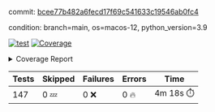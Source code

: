 commit: [bcee77b482a6fecd17f69c541633c19546ab0fc4](https://github.com/rcmdnk/homebrew-file/tree/bcee77b482a6fecd17f69c541633c19546ab0fc4)

condition: branch=main, os=macos-12, python_version=3.9

[![test](https://github.com/rcmdnk/homebrew-file/actions/workflows/test.yml/badge.svg)](https://github.com/rcmdnk/homebrew-file/actions/runs/4289377649)
<a href="https://github.com/rcmdnk/homebrew-file/blob/bcee77b482a6fecd17f69c541633c19546ab0fc4/README.md"><img alt="Coverage" src="https://img.shields.io/badge/Coverage-53%25-orange.svg" /></a><details><summary>Coverage Report </summary><table><tr><th>File</th><th>Stmts</th><th>Miss</th><th>Cover</th><th>Missing</th></tr><tbody><tr><td colspan="5"><b>bin</b></td></tr><tr><td>&nbsp; &nbsp;<a href="https://github.com/rcmdnk/homebrew-file/blob/bcee77b482a6fecd17f69c541633c19546ab0fc4/bin/brew-file">brew-file</a></td><td>1833</td><td>862</td><td>53%</td><td><a href="https://github.com/rcmdnk/homebrew-file/blob/bcee77b482a6fecd17f69c541633c19546ab0fc4/bin/brew-file#L43-L58">43&ndash;58</a>, <a href="https://github.com/rcmdnk/homebrew-file/blob/bcee77b482a6fecd17f69c541633c19546ab0fc4/bin/brew-file#L63-L65">63&ndash;65</a>, <a href="https://github.com/rcmdnk/homebrew-file/blob/bcee77b482a6fecd17f69c541633c19546ab0fc4/bin/brew-file#L153">153</a>, <a href="https://github.com/rcmdnk/homebrew-file/blob/bcee77b482a6fecd17f69c541633c19546ab0fc4/bin/brew-file#L263">263</a>, <a href="https://github.com/rcmdnk/homebrew-file/blob/bcee77b482a6fecd17f69c541633c19546ab0fc4/bin/brew-file#L282">282</a>, <a href="https://github.com/rcmdnk/homebrew-file/blob/bcee77b482a6fecd17f69c541633c19546ab0fc4/bin/brew-file#L288">288</a>, <a href="https://github.com/rcmdnk/homebrew-file/blob/bcee77b482a6fecd17f69c541633c19546ab0fc4/bin/brew-file#L313">313</a>, <a href="https://github.com/rcmdnk/homebrew-file/blob/bcee77b482a6fecd17f69c541633c19546ab0fc4/bin/brew-file#L333">333</a>, <a href="https://github.com/rcmdnk/homebrew-file/blob/bcee77b482a6fecd17f69c541633c19546ab0fc4/bin/brew-file#L336-L339">336&ndash;339</a>, <a href="https://github.com/rcmdnk/homebrew-file/blob/bcee77b482a6fecd17f69c541633c19546ab0fc4/bin/brew-file#L353-L359">353&ndash;359</a>, <a href="https://github.com/rcmdnk/homebrew-file/blob/bcee77b482a6fecd17f69c541633c19546ab0fc4/bin/brew-file#L379-L385">379&ndash;385</a>, <a href="https://github.com/rcmdnk/homebrew-file/blob/bcee77b482a6fecd17f69c541633c19546ab0fc4/bin/brew-file#L395-L406">395&ndash;406</a>, <a href="https://github.com/rcmdnk/homebrew-file/blob/bcee77b482a6fecd17f69c541633c19546ab0fc4/bin/brew-file#L595">595</a>, <a href="https://github.com/rcmdnk/homebrew-file/blob/bcee77b482a6fecd17f69c541633c19546ab0fc4/bin/brew-file#L597">597</a>, <a href="https://github.com/rcmdnk/homebrew-file/blob/bcee77b482a6fecd17f69c541633c19546ab0fc4/bin/brew-file#L599">599</a>, <a href="https://github.com/rcmdnk/homebrew-file/blob/bcee77b482a6fecd17f69c541633c19546ab0fc4/bin/brew-file#L616-L620">616&ndash;620</a>, <a href="https://github.com/rcmdnk/homebrew-file/blob/bcee77b482a6fecd17f69c541633c19546ab0fc4/bin/brew-file#L633-L638">633&ndash;638</a>, <a href="https://github.com/rcmdnk/homebrew-file/blob/bcee77b482a6fecd17f69c541633c19546ab0fc4/bin/brew-file#L648">648</a>, <a href="https://github.com/rcmdnk/homebrew-file/blob/bcee77b482a6fecd17f69c541633c19546ab0fc4/bin/brew-file#L664">664</a>, <a href="https://github.com/rcmdnk/homebrew-file/blob/bcee77b482a6fecd17f69c541633c19546ab0fc4/bin/brew-file#L668-L672">668&ndash;672</a>, <a href="https://github.com/rcmdnk/homebrew-file/blob/bcee77b482a6fecd17f69c541633c19546ab0fc4/bin/brew-file#L690-L704">690&ndash;704</a>, <a href="https://github.com/rcmdnk/homebrew-file/blob/bcee77b482a6fecd17f69c541633c19546ab0fc4/bin/brew-file#L797-L812">797&ndash;812</a>, <a href="https://github.com/rcmdnk/homebrew-file/blob/bcee77b482a6fecd17f69c541633c19546ab0fc4/bin/brew-file#L836">836</a>, <a href="https://github.com/rcmdnk/homebrew-file/blob/bcee77b482a6fecd17f69c541633c19546ab0fc4/bin/brew-file#L847-L848">847&ndash;848</a>, <a href="https://github.com/rcmdnk/homebrew-file/blob/bcee77b482a6fecd17f69c541633c19546ab0fc4/bin/brew-file#L856">856</a>, <a href="https://github.com/rcmdnk/homebrew-file/blob/bcee77b482a6fecd17f69c541633c19546ab0fc4/bin/brew-file#L869-L874">869&ndash;874</a>, <a href="https://github.com/rcmdnk/homebrew-file/blob/bcee77b482a6fecd17f69c541633c19546ab0fc4/bin/brew-file#L878-L880">878&ndash;880</a>, <a href="https://github.com/rcmdnk/homebrew-file/blob/bcee77b482a6fecd17f69c541633c19546ab0fc4/bin/brew-file#L884-L887">884&ndash;887</a>, <a href="https://github.com/rcmdnk/homebrew-file/blob/bcee77b482a6fecd17f69c541633c19546ab0fc4/bin/brew-file#L992">992</a>, <a href="https://github.com/rcmdnk/homebrew-file/blob/bcee77b482a6fecd17f69c541633c19546ab0fc4/bin/brew-file#L1047">1047</a>, <a href="https://github.com/rcmdnk/homebrew-file/blob/bcee77b482a6fecd17f69c541633c19546ab0fc4/bin/brew-file#L1112-L1115">1112&ndash;1115</a>, <a href="https://github.com/rcmdnk/homebrew-file/blob/bcee77b482a6fecd17f69c541633c19546ab0fc4/bin/brew-file#L1132">1132</a>, <a href="https://github.com/rcmdnk/homebrew-file/blob/bcee77b482a6fecd17f69c541633c19546ab0fc4/bin/brew-file#L1139">1139</a>, <a href="https://github.com/rcmdnk/homebrew-file/blob/bcee77b482a6fecd17f69c541633c19546ab0fc4/bin/brew-file#L1147">1147</a>, <a href="https://github.com/rcmdnk/homebrew-file/blob/bcee77b482a6fecd17f69c541633c19546ab0fc4/bin/brew-file#L1149">1149</a>, <a href="https://github.com/rcmdnk/homebrew-file/blob/bcee77b482a6fecd17f69c541633c19546ab0fc4/bin/brew-file#L1180">1180</a>, <a href="https://github.com/rcmdnk/homebrew-file/blob/bcee77b482a6fecd17f69c541633c19546ab0fc4/bin/brew-file#L1185-L1188">1185&ndash;1188</a>, <a href="https://github.com/rcmdnk/homebrew-file/blob/bcee77b482a6fecd17f69c541633c19546ab0fc4/bin/brew-file#L1190-L1193">1190&ndash;1193</a>, <a href="https://github.com/rcmdnk/homebrew-file/blob/bcee77b482a6fecd17f69c541633c19546ab0fc4/bin/brew-file#L1222-L1232">1222&ndash;1232</a>, <a href="https://github.com/rcmdnk/homebrew-file/blob/bcee77b482a6fecd17f69c541633c19546ab0fc4/bin/brew-file#L1235-L1238">1235&ndash;1238</a>, <a href="https://github.com/rcmdnk/homebrew-file/blob/bcee77b482a6fecd17f69c541633c19546ab0fc4/bin/brew-file#L1241-L1245">1241&ndash;1245</a>, <a href="https://github.com/rcmdnk/homebrew-file/blob/bcee77b482a6fecd17f69c541633c19546ab0fc4/bin/brew-file#L1251">1251</a>, <a href="https://github.com/rcmdnk/homebrew-file/blob/bcee77b482a6fecd17f69c541633c19546ab0fc4/bin/brew-file#L1257">1257</a>, <a href="https://github.com/rcmdnk/homebrew-file/blob/bcee77b482a6fecd17f69c541633c19546ab0fc4/bin/brew-file#L1263-L1268">1263&ndash;1268</a>, <a href="https://github.com/rcmdnk/homebrew-file/blob/bcee77b482a6fecd17f69c541633c19546ab0fc4/bin/brew-file#L1279-L1301">1279&ndash;1301</a>, <a href="https://github.com/rcmdnk/homebrew-file/blob/bcee77b482a6fecd17f69c541633c19546ab0fc4/bin/brew-file#L1329">1329</a>, <a href="https://github.com/rcmdnk/homebrew-file/blob/bcee77b482a6fecd17f69c541633c19546ab0fc4/bin/brew-file#L1345-L1353">1345&ndash;1353</a>, <a href="https://github.com/rcmdnk/homebrew-file/blob/bcee77b482a6fecd17f69c541633c19546ab0fc4/bin/brew-file#L1358-L1377">1358&ndash;1377</a>, <a href="https://github.com/rcmdnk/homebrew-file/blob/bcee77b482a6fecd17f69c541633c19546ab0fc4/bin/brew-file#L1382-L1386">1382&ndash;1386</a>, <a href="https://github.com/rcmdnk/homebrew-file/blob/bcee77b482a6fecd17f69c541633c19546ab0fc4/bin/brew-file#L1400-L1447">1400&ndash;1447</a>, <a href="https://github.com/rcmdnk/homebrew-file/blob/bcee77b482a6fecd17f69c541633c19546ab0fc4/bin/brew-file#L1450-L1481">1450&ndash;1481</a>, <a href="https://github.com/rcmdnk/homebrew-file/blob/bcee77b482a6fecd17f69c541633c19546ab0fc4/bin/brew-file#L1486-L1518">1486&ndash;1518</a>, <a href="https://github.com/rcmdnk/homebrew-file/blob/bcee77b482a6fecd17f69c541633c19546ab0fc4/bin/brew-file#L1521-L1603">1521&ndash;1603</a>, <a href="https://github.com/rcmdnk/homebrew-file/blob/bcee77b482a6fecd17f69c541633c19546ab0fc4/bin/brew-file#L1606-L1614">1606&ndash;1614</a>, <a href="https://github.com/rcmdnk/homebrew-file/blob/bcee77b482a6fecd17f69c541633c19546ab0fc4/bin/brew-file#L1627">1627</a>, <a href="https://github.com/rcmdnk/homebrew-file/blob/bcee77b482a6fecd17f69c541633c19546ab0fc4/bin/brew-file#L1632">1632</a>, <a href="https://github.com/rcmdnk/homebrew-file/blob/bcee77b482a6fecd17f69c541633c19546ab0fc4/bin/brew-file#L1637-L1676">1637&ndash;1676</a>, <a href="https://github.com/rcmdnk/homebrew-file/blob/bcee77b482a6fecd17f69c541633c19546ab0fc4/bin/brew-file#L1680-L1795">1680&ndash;1795</a>, <a href="https://github.com/rcmdnk/homebrew-file/blob/bcee77b482a6fecd17f69c541633c19546ab0fc4/bin/brew-file#L1805-L1817">1805&ndash;1817</a>, <a href="https://github.com/rcmdnk/homebrew-file/blob/bcee77b482a6fecd17f69c541633c19546ab0fc4/bin/brew-file#L1821">1821</a>, <a href="https://github.com/rcmdnk/homebrew-file/blob/bcee77b482a6fecd17f69c541633c19546ab0fc4/bin/brew-file#L1828-L1908">1828&ndash;1908</a>, <a href="https://github.com/rcmdnk/homebrew-file/blob/bcee77b482a6fecd17f69c541633c19546ab0fc4/bin/brew-file#L1915-L1941">1915&ndash;1941</a>, <a href="https://github.com/rcmdnk/homebrew-file/blob/bcee77b482a6fecd17f69c541633c19546ab0fc4/bin/brew-file#L1944-L1951">1944&ndash;1951</a>, <a href="https://github.com/rcmdnk/homebrew-file/blob/bcee77b482a6fecd17f69c541633c19546ab0fc4/bin/brew-file#L1955-L1956">1955&ndash;1956</a>, <a href="https://github.com/rcmdnk/homebrew-file/blob/bcee77b482a6fecd17f69c541633c19546ab0fc4/bin/brew-file#L1961-L2005">1961&ndash;2005</a>, <a href="https://github.com/rcmdnk/homebrew-file/blob/bcee77b482a6fecd17f69c541633c19546ab0fc4/bin/brew-file#L2009-L2045">2009&ndash;2045</a>, <a href="https://github.com/rcmdnk/homebrew-file/blob/bcee77b482a6fecd17f69c541633c19546ab0fc4/bin/brew-file#L2048-L2053">2048&ndash;2053</a>, <a href="https://github.com/rcmdnk/homebrew-file/blob/bcee77b482a6fecd17f69c541633c19546ab0fc4/bin/brew-file#L2057-L2065">2057&ndash;2065</a>, <a href="https://github.com/rcmdnk/homebrew-file/blob/bcee77b482a6fecd17f69c541633c19546ab0fc4/bin/brew-file#L2073-L2081">2073&ndash;2081</a>, <a href="https://github.com/rcmdnk/homebrew-file/blob/bcee77b482a6fecd17f69c541633c19546ab0fc4/bin/brew-file#L2085-L2087">2085&ndash;2087</a>, <a href="https://github.com/rcmdnk/homebrew-file/blob/bcee77b482a6fecd17f69c541633c19546ab0fc4/bin/brew-file#L2091">2091</a>, <a href="https://github.com/rcmdnk/homebrew-file/blob/bcee77b482a6fecd17f69c541633c19546ab0fc4/bin/brew-file#L2095-L2103">2095&ndash;2103</a>, <a href="https://github.com/rcmdnk/homebrew-file/blob/bcee77b482a6fecd17f69c541633c19546ab0fc4/bin/brew-file#L2113-L2281">2113&ndash;2281</a>, <a href="https://github.com/rcmdnk/homebrew-file/blob/bcee77b482a6fecd17f69c541633c19546ab0fc4/bin/brew-file#L2287-L2437">2287&ndash;2437</a>, <a href="https://github.com/rcmdnk/homebrew-file/blob/bcee77b482a6fecd17f69c541633c19546ab0fc4/bin/brew-file#L2465">2465</a>, <a href="https://github.com/rcmdnk/homebrew-file/blob/bcee77b482a6fecd17f69c541633c19546ab0fc4/bin/brew-file#L2490">2490</a>, <a href="https://github.com/rcmdnk/homebrew-file/blob/bcee77b482a6fecd17f69c541633c19546ab0fc4/bin/brew-file#L2571">2571</a>, <a href="https://github.com/rcmdnk/homebrew-file/blob/bcee77b482a6fecd17f69c541633c19546ab0fc4/bin/brew-file#L2576-L2587">2576&ndash;2587</a>, <a href="https://github.com/rcmdnk/homebrew-file/blob/bcee77b482a6fecd17f69c541633c19546ab0fc4/bin/brew-file#L2616-L2623">2616&ndash;2623</a>, <a href="https://github.com/rcmdnk/homebrew-file/blob/bcee77b482a6fecd17f69c541633c19546ab0fc4/bin/brew-file#L2648">2648</a>, <a href="https://github.com/rcmdnk/homebrew-file/blob/bcee77b482a6fecd17f69c541633c19546ab0fc4/bin/brew-file#L2660">2660</a>, <a href="https://github.com/rcmdnk/homebrew-file/blob/bcee77b482a6fecd17f69c541633c19546ab0fc4/bin/brew-file#L2676">2676</a>, <a href="https://github.com/rcmdnk/homebrew-file/blob/bcee77b482a6fecd17f69c541633c19546ab0fc4/bin/brew-file#L2690-L2694">2690&ndash;2694</a>, <a href="https://github.com/rcmdnk/homebrew-file/blob/bcee77b482a6fecd17f69c541633c19546ab0fc4/bin/brew-file#L2698-L2701">2698&ndash;2701</a>, <a href="https://github.com/rcmdnk/homebrew-file/blob/bcee77b482a6fecd17f69c541633c19546ab0fc4/bin/brew-file#L2704-L2707">2704&ndash;2707</a>, <a href="https://github.com/rcmdnk/homebrew-file/blob/bcee77b482a6fecd17f69c541633c19546ab0fc4/bin/brew-file#L2710-L2718">2710&ndash;2718</a>, <a href="https://github.com/rcmdnk/homebrew-file/blob/bcee77b482a6fecd17f69c541633c19546ab0fc4/bin/brew-file#L2747-L2754">2747&ndash;2754</a>, <a href="https://github.com/rcmdnk/homebrew-file/blob/bcee77b482a6fecd17f69c541633c19546ab0fc4/bin/brew-file#L2765-L2772">2765&ndash;2772</a>, <a href="https://github.com/rcmdnk/homebrew-file/blob/bcee77b482a6fecd17f69c541633c19546ab0fc4/bin/brew-file#L2853-L2855">2853&ndash;2855</a>, <a href="https://github.com/rcmdnk/homebrew-file/blob/bcee77b482a6fecd17f69c541633c19546ab0fc4/bin/brew-file#L2874">2874</a>, <a href="https://github.com/rcmdnk/homebrew-file/blob/bcee77b482a6fecd17f69c541633c19546ab0fc4/bin/brew-file#L2880">2880</a>, <a href="https://github.com/rcmdnk/homebrew-file/blob/bcee77b482a6fecd17f69c541633c19546ab0fc4/bin/brew-file#L2891-L3500">2891&ndash;3500</a>, <a href="https://github.com/rcmdnk/homebrew-file/blob/bcee77b482a6fecd17f69c541633c19546ab0fc4/bin/brew-file#L3504">3504</a></td></tr><tr><td><b>TOTAL</b></td><td><b>1833</b></td><td><b>862</b></td><td><b>53%</b></td><td>&nbsp;</td></tr></tbody></table></details>

| Tests | Skipped | Failures | Errors | Time |
| ----- | ------- | -------- | -------- | ------------------ |
| 147 | 0 :zzz: | 0 :x: | 0 :fire: | 4m 18s :stopwatch: |

